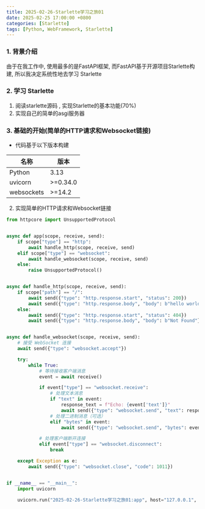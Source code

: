 ```yaml
---
title: 2025-02-26-Starlette学习之旅01
date: 2025-02-25 17:00:00 +0800
categories: [Starlette]
tags: [Python, WebFramework, Starlette]
---
```

### 1. 背景介绍
由于在我工作中, 使用最多的是FastAPI框架, 而FastAPI基于开源项目Starlette构建, 所以我决定系统性地去学习
Starlette
### 2. 学习 Starlette
1. 阅读starlette源码 , 实现Starlette的基本功能(70%)
2. 实现自己的简单的asgi服务器

### 3. 基础的开始(简单的HTTP请求和Websocket链接)
* 代码基于以下版本构建

| 名称      | 版本 |
| ----------- | ----------- |
| Python      | 3.13       |
| uvicorn   | >=0.34.0        |
| websockets   | >=14.2        |

2. 实现简单的HTTP请求和Websocket链接

```python
from httpcore import UnsupportedProtocol


async def app(scope, receive, send):
    if scope["type"] == "http":
        await handle_http(scope, receive, send)
    elif scope["type"] == "websocket":
        await handle_websocket(scope, receive, send)
    else:
        raise UnsupportedProtocol()


async def handle_http(scope, receive, send):
    if scope["path"] == "/":
        await send({"type": "http.response.start", "status": 200})
        await send({"type": "http.response.body", "body": b"hello world"})
    else:
        await send({"type": "http.response.start", "status": 404})
        await send({"type": "http.response.body", "body": b"Not Found"})


async def handle_websocket(scope, receive, send):
    # 接受 WebSocket 连接
    await send({"type": "websocket.accept"})

    try:
        while True:
            # 等待接收客户端消息
            event = await receive()

            if event["type"] == "websocket.receive":
                # 处理文本消息
                if "text" in event:
                    response_text = f"Echo: {event['text']}"
                    await send({"type": "websocket.send", "text": response_text})
                # 处理二进制消息（可选）
                elif "bytes" in event:
                    await send({"type": "websocket.send", "bytes": event["bytes"]})

            # 处理客户端断开连接
            elif event["type"] == "websocket.disconnect":
                break

    except Exception as e:
        await send({"type": "websocket.close", "code": 1011})


if __name__ == "__main__":
    import uvicorn

    uvicorn.run("2025-02-26-Starlette学习之旅01:app", host="127.0.0.1", reload=True)
```